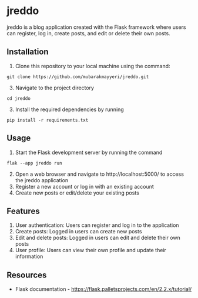 # jreddo
jreddo is a blog application created with the Flask framework where users can register, log in, create posts, and edit or delete their own posts.


## Installation
1. Clone this repository to your local machine using the command:
```
git clone https://github.com/mubarakmayyeri/jreddo.git
```

3. Navigate to the project directory
```
cd jreddo
```

3. Install the required dependencies by running
```
pip install -r requirements.txt
```

## Usage
1. Start the Flask development server by running the command
```
flak --app jreddo run
```
2. Open a web browser and navigate to http://localhost:5000/ to access the jreddo application
3. Register a new account or log in with an existing account
4. Create new posts or edit/delete your existing posts

## Features
1. User authentication: Users can register and log in to the application
2. Create posts: Logged in users can create new posts
3. Edit and delete posts: Logged in users can edit and delete their own posts
4. User profile: Users can view their own profile and update their information

## Resources
* Flask documentation - https://flask.palletsprojects.com/en/2.2.x/tutorial/